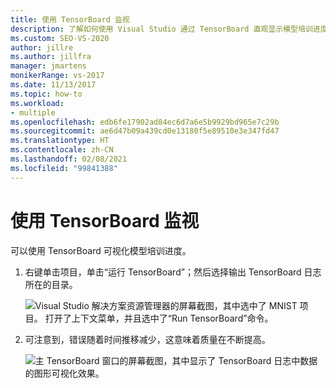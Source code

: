 ```yaml
---
title: 使用 TensorBoard 监视
description: 了解如何使用 Visual Studio 通过 TensorBoard 直观显示模型培训进度。
ms.custom: SEO-VS-2020
author: jillre
ms.author: jillfra
manager: jmartens
monikerRange: vs-2017
ms.date: 11/13/2017
ms.topic: how-to
ms.workload:
- multiple
ms.openlocfilehash: edb6fe17902ad84ec6d7a6e5b9929bd965e7c29b
ms.sourcegitcommit: ae6d47b09a439cd0e13180f5e89510e3e347fd47
ms.translationtype: HT
ms.contentlocale: zh-CN
ms.lasthandoff: 02/08/2021
ms.locfileid: "99841388"
---
```

# <a name="monitor-with-tensorboard"></a>使用 TensorBoard 监视

可以使用 TensorBoard 可视化模型培训进度。

1. 右键单击项目，单击“运行 TensorBoard”；然后选择输出 TensorBoard 日志所在的目录。

    ![Visual Studio 解决方案资源管理器的屏幕截图，其中选中了 MNIST 项目。 打开了上下文菜单，并且选中了“Run TensorBoard”命令。](media/monitor-tensorboard/run-tensorboard.png)

2. 可注意到，错误随着时间推移减少，这意味着质量在不断提高。

    ![主 TensorBoard 窗口的屏幕截图，其中显示了 TensorBoard 日志中数据的图形可视化效果。](media/monitor-tensorboard/tensorboard.png)

